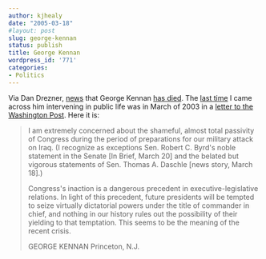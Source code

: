 ```yaml
---
author: kjhealy
date: "2005-03-18"
#layout: post
slug: george-kennan
status: publish
title: George Kennan
wordpress_id: '771'
categories:
- Politics
---
```


Via Dan Drezner, [news](http://www.danieldrezner.com/archives/001949.html) that George Kennan [has died](http://nytimes.com/2005/03/18/politics/18kennan.html?ei=5094&en=46f6dc2ef0963ce8&hp=&ex=1111208400&partner=homepage&pagewanted=all). The [last time](http://www.kieranhealy.org/blog/archives/000334.html) I came across him intervening in public life was in March of 2003 in a [letter to the Washington Post](http://www.washingtonpost.com/wp-dyn/articles/A21796-2003Mar24.html). Here it is:

> I am extremely concerned about the shameful, almost total passivity of Congress during the period of preparations for our military attack on Iraq. (I recognize as exceptions Sen. Robert C. Byrd's noble statement in the Senate [In Brief, March 20] and the belated but vigorous statements of Sen. Thomas A. Daschle [news story, March 18].)
>
> Congress's inaction is a dangerous precedent in executive-legislative relations. In light of this precedent, future presidents will be tempted to seize virtually dictatorial powers under the title of commander in chief, and nothing in our history rules out the possibility of their yielding to that temptation. This seems to be the meaning of the recent crisis.
>
> GEORGE KENNAN
>  Princeton, N.J.

